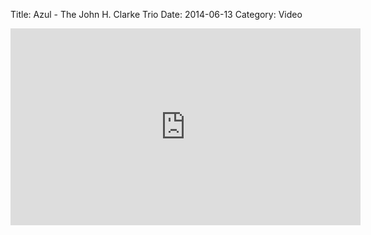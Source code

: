 Title: Azul - The John H. Clarke Trio
Date: 2014-06-13
Category: Video

<iframe width="560" height="315" src="https://www.youtube.com/embed/AT2DIBO0I-s" title="YouTube video player" frameborder="0" allow="accelerometer; autoplay; clipboard-write; encrypted-media; gyroscope; picture-in-picture" allowfullscreen></iframe>


